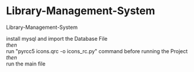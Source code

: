 # Library-Management-System
Library-Management-System


install mysql and import the Database File <br>
*then* <br>
run "pyrcc5 icons.qrc -o icons_rc.py" command before running the Project <br>
*then* <br>
run the main file
